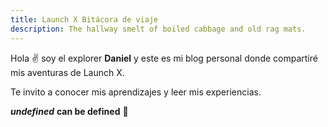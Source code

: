 ```yaml
---
title: Launch X Bitácora de viaje
description: The hallway smelt of boiled cabbage and old rag mats.
---
```


Hola ✌️  soy el explorer **Daniel** y este es mi blog personal donde compartiré mis aventuras de Launch X.

Te invito a conocer mis aprendizajes y leer mis experiencias.

***undefined*** **can be defined**
🚀
